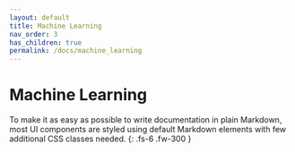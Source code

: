 ```yaml
---
layout: default
title: Machine Learning
nav_order: 3
has_children: true
permalink: /docs/machine_learning
---
```


# Machine Learning

To make it as easy as possible to write documentation in plain Markdown, most UI components are styled using default Markdown elements with few additional CSS classes needed.
{: .fs-6 .fw-300 }
